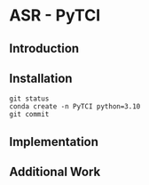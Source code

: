 # ASR - PyTCI
<hline>

## Introduction
<hline>





## Installation
<hline>
  
```
git status
conda create -n PyTCI python=3.10
git commit
```








## Implementation
<hline>
  
## Additional Work
<hline>
